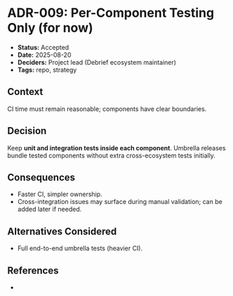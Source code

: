 # ADR-009: Per-Component Testing Only (for now)

- **Status:** Accepted
- **Date:** 2025-08-20
- **Deciders:** Project lead (Debrief ecosystem maintainer)
- **Tags:** repo, strategy

## Context

CI time must remain reasonable; components have clear boundaries.


## Decision

Keep **unit and integration tests inside each component**. Umbrella releases bundle tested components without extra cross-ecosystem tests initially.


## Consequences

- Faster CI, simpler ownership.
- Cross-integration issues may surface during manual validation; can be added later if needed.


## Alternatives Considered

- Full end-to-end umbrella tests (heavier CI).


## References
-
